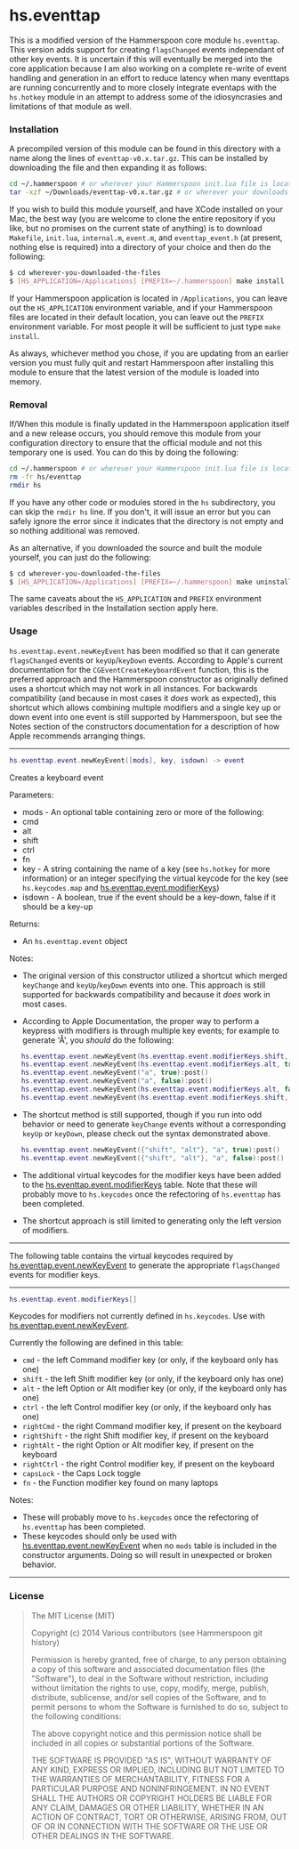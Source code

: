 hs.eventtap
===========

This is a modified version of the Hammerspoon core module `hs.eventtap`.  This version adds support for creating `flagsChanged` events independant of other key events.  It is uncertain if this will eventually be merged into the core application because I am also working on a complete re-write of event handling and generation in an effort to reduce latency when many eventtaps are running concurrently and to more closely integrate eventaps with the `hs.hotkey` module in an attempt to address some of the idiosyncrasies and limitations of that module as well.

### Installation

A precompiled version of this module can be found in this directory with a name along the lines of `eventtap-v0.x.tar.gz`. This can be installed by downloading the file and then expanding it as follows:

~~~sh
cd ~/.hammerspoon # or wherever your Hammerspoon init.lua file is located
tar -xzf ~/Downloads/eventtap-v0.x.tar.gz # or wherever your downloads are located
~~~

If you wish to build this module yourself, and have XCode installed on your Mac, the best way (you are welcome to clone the entire repository if you like, but no promises on the current state of anything) is to download `Makefile`, `init.lua`, `internal.m`, `event.m`, and `eventtap_event.h` (at present, nothing else is required) into a directory of your choice and then do the following:

~~~sh
$ cd wherever-you-downloaded-the-files
$ [HS_APPLICATION=/Applications] [PREFIX=~/.hammerspoon] make install
~~~

If your Hammerspoon application is located in `/Applications`, you can leave out the `HS_APPLICATION` environment variable, and if your Hammerspoon files are located in their default location, you can leave out the `PREFIX` environment variable.  For most people it will be sufficient to just type `make install`.

As always, whichever method you chose, if you are updating from an earlier version you must fully quit and restart Hammerspoon after installing this module to ensure that the latest version of the module is loaded into memory.

### Removal

If/When this module is finally updated in the Hammerspoon application itself and a new release occurs, you should remove this module from your configuration directory to ensure that the official module and not this temporary one is used.  You can do this by doing the following:

~~~sh
cd ~/.hammerspoon # or wherever your Hammerspoon init.lua file is located
rm -fr hs/eventtap
rmdir hs
~~~

If you have any other code or modules stored in the `hs` subdirectory, you can skip the `rmdir hs` line.  If you don't, it will issue an error but you can safely ignore the error since it indicates that the directory is not empty and so nothing additional was removed.

As an alternative, if you downloaded the source and built the module yourself, you can just do the following:

~~~sh
$ cd wherever-you-downloaded-the-files
$ [HS_APPLICATION=/Applications] [PREFIX=~/.hammerspoon] make uninstall
~~~

The same caveats about the `HS_APPLICATION` and `PREFIX` environment variables described in the Installation section apply here.

### Usage

`hs.eventtap.event.newKeyEvent` has been modified so that it can generate `flagsChanged` events or `keyUp`/`keyDown` events.  According to Apple's current documentation for the `CGEventCreateKeyboardEvent` function, this is the preferred approach and the Hammerspoon constructor as originally defined uses a shortcut which may not work in all instances.  For backwards compatibility (and because in most cases it *does* work as expected), this shortcut which allows combining multiple modifiers and a single key up or down event into one event is still supported by Hammerspoon, but see the Notes section of the constructors documentation for a description of how Apple recommends arranging things.

- - -

~~~lua
hs.eventtap.event.newKeyEvent([mods], key, isdown) -> event
~~~
Creates a keyboard event

Parameters:
 * mods - An optional table containing zero or more of the following:
  * cmd
  * alt
  * shift
  * ctrl
  * fn
 * key - A string containing the name of a key (see `hs.hotkey` for more information) or an integer specifying the virtual keycode for the key (see `hs.keycodes.map` and [hs.eventtap.event.modifierKeys](#modifierKeys))
 * isdown - A boolean, true if the event should be a key-down, false if it should be a key-up

Returns:
 * An `hs.eventtap.event` object

Notes:
 * The original version of this constructor utilized a shortcut which merged `keyChange` and `keyUp`/`keyDown` events into one.  This approach is still supported for backwards compatibility and because it *does* work in most cases.

 * According to Apple Documentation, the proper way to perform a keypress with modifiers is through multiple key events; for example to generate 'Å', you *should* do the following:
~~~lua
   hs.eventtap.event.newKeyEvent(hs.eventtap.event.modifierKeys.shift, true):post()
   hs.eventtap.event.newKeyEvent(hs.eventtap.event.modifierKeys.alt, true):post()
   hs.eventtap.event.newKeyEvent("a", true):post()
   hs.eventtap.event.newKeyEvent("a", false):post()
   hs.eventtap.event.newKeyEvent(hs.eventtap.event.modifierKeys.alt, false):post()
   hs.eventtap.event.newKeyEvent(hs.eventtap.event.modifierKeys.shift, false):post()
~~~
 * The shortcut method is still supported, though if you run into odd behavior or need to generate `keyChange` events without a corresponding `keyUp` or `keyDown`, please check out the syntax demonstrated above.
~~~lua
   hs.eventtap.event.newKeyEvent({"shift", "alt"}, "a", true):post()
   hs.eventtap.event.newKeyEvent({"shift", "alt"}, "a", false):post()
~~~

* The additional virtual keycodes for the modifier keys have been added to the [hs.eventtap.event.modifierKeys](#modifierKeys) table.  Note that these will probably move to `hs.keycodes` once the refectoring of `hs.eventtap` has been completed.

* The shortcut approach is still limited to generating only the left version of modifiers.

- - -

The following table contains the virtual keycodes required by [hs.eventtap.event.newKeyEvent](#newKeyEvent) to generate the appropriate `flagsChanged` events for modifier keys.

- - -

~~~lua
hs.eventtap.event.modifierKeys[]
~~~
Keycodes for modifiers not currently defined in `hs.keycodes`. Use with [hs.eventtap.event.newKeyEvent](#newKeyEvent).

Currently the following are defined in this table:
 * `cmd`        - the left Command modifier key (or only, if the keyboard only has one)
 * `shift`      - the left Shift modifier key (or only, if the keyboard only has one)
 * `alt`        - the left Option or Alt modifier key (or only, if the keyboard only has one)
 * `ctrl`       - the left Control modifier key (or only, if the keyboard only has one)
 * `rightCmd`   - the right Command modifier key, if present on the keyboard
 * `rightShift` - the right Shift modifier key, if present on the keyboard
 * `rightAlt`   - the right Option or Alt modifier key, if present on the keyboard
 * `rightCtrl`  - the right Control modifier key, if present on the keyboard
 * `capsLock`   - the Caps Lock toggle
 * `fn`         - the Function modifier key found on many laptops

Notes:
 * These will probably move to `hs.keycodes` once the refectoring of `hs.eventtap` has been completed.
 * These keycodes should only be used with [hs.eventtap.event.newKeyEvent](#newKeyEvent) when no `mods` table is included in the constructor arguments. Doing so will result in unexpected or broken behavior.

- - -

### License

> The MIT License (MIT)
>
> Copyright (c) 2014 Various contributors (see Hammerspoon git history)
>
> Permission is hereby granted, free of charge, to any person obtaining a copy
> of this software and associated documentation files (the "Software"), to deal
> in the Software without restriction, including without limitation the rights
> to use, copy, modify, merge, publish, distribute, sublicense, and/or sell
> copies of the Software, and to permit persons to whom the Software is
> furnished to do so, subject to the following conditions:
>
> The above copyright notice and this permission notice shall be included in
> all copies or substantial portions of the Software.
>
> THE SOFTWARE IS PROVIDED "AS IS", WITHOUT WARRANTY OF ANY KIND, EXPRESS OR
> IMPLIED, INCLUDING BUT NOT LIMITED TO THE WARRANTIES OF MERCHANTABILITY,
> FITNESS FOR A PARTICULAR PURPOSE AND NONINFRINGEMENT. IN NO EVENT SHALL THE
> AUTHORS OR COPYRIGHT HOLDERS BE LIABLE FOR ANY CLAIM, DAMAGES OR OTHER
> LIABILITY, WHETHER IN AN ACTION OF CONTRACT, TORT OR OTHERWISE, ARISING FROM,
> OUT OF OR IN CONNECTION WITH THE SOFTWARE OR THE USE OR OTHER DEALINGS IN
> THE SOFTWARE.
